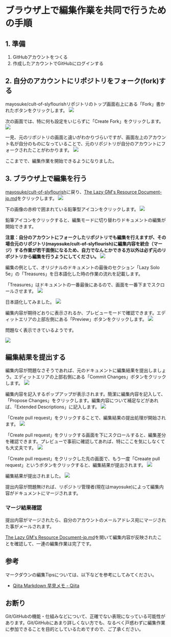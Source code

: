 # ブラウザ上で編集作業を共同で行うための手順

## 1. 準備

1. GitHubアカウントをつくる
1. 作成したアカウントでGitHubにログインする


## 2. 自分のアカウントにリポジトリをフォーク(fork)する

mayosuke/cult-of-slyflourishリポジトリのトップ画面右上にある「Fork」書かれたボタンをクリックします。
![](images/click_fork.png)


次の画面では、特に何も設定をいじらずに「Create Fork」をクリックします。
![](images/create_fork.png)


一見、元のリポジトリの画面と違いがわかりづらいですが、画面左上のアカウント名が自分のものになっていることで、元のリポジトリが自分のアカウントにフォークされたことがわかります。
![](images/forked_repository.png)

ここまでで、編集作業を開始できるようになりました。


## 3. ブラウザ上で編集を行う

[mayosuke/cult-of-slyflourish](https://github.com/mayosuke/cult-of-slyflourish)に戻り、[The Lazy GM's Resource Document-jp.md](../The%20Lazy%20GM's%20Resource%20Document-jp.md)をクリックします。
![](images/open_document.png)


下の画像の赤枠で囲まれている鉛筆型アイコンをクリックします。
![](images/start_edit.png)

鉛筆アイコンをクリックすると、編集モードに切り替わりドキュメントの編集が開始できます。

**注意：自分のアカウントにフォークしたリポジトリでも編集を行えますが、その場合元のリポジトリ(mayosuke/cult-of-slyflourish)に編集内容を統合（マージ）する作業が若干面倒になるため、自力でなんとかできる方以外は必ず元のリポジトリから編集を行うようにしてください。**
![](images/edit_mode.png)

編集の例として、オリジナルのドキュメントの最後のセクション「Lazy Solo 5e」の「Treasures」を日本語化した時の作業の流れを記載します。

「Treasures」はドキュメントの一番最後にあるので、画面を一番下までスクロールさせます。
![](images/translation_example1.png)

日本語化してみました。
![](images/translation_example2.png)

編集内容が期待どおりに表示されるか、プレビューモードで確認できます。エディットエリアの上部左側にある「Preview」ボタンをクリックします。
![](images/preview_button.png)

問題なく表示できているようです。

![](images/check_preview.png)

## 編集結果を提出する

編集内容が問題なさそうであれば、元のドキュメントに編集結果を提出しましょう。エディットエリアの上部右側にある「Commit Changes」ボタンをクリックします。
![](images/commit_change.png)

編集内容を記入するポップアップが表示されます。簡潔に編集内容を記入して、「Propose Changes」をクリックします。編集内容について補足などがあれば、「Extended Descriptions」に記入します。
![](images/propose_changes.png)

「Create pull request」をクリックすることで、編集結果の提出処理が開始されます。
![](images/create_pr.png)

「Create pull request」をクリックする画面を下にスクロールすると、編集差分を確認できます。プレビューで事前に確認してあれば、特にここを気にしなくても大丈夫です。
![](images/compare_changes.png)

「Create pull request」をクリックした先の画面で、もう一度「Creaate pull request」というボタンをクリックすると、編集結果が提出されます。
![](images/submit_changes.png)

編集結果が提出されました。
![](images/changes_submitted.png)

提出内容が問題無ければ、リポジトリ管理者(現在はmayosuke)によって編集内容がドキュメントにマージされます。


### マージ結果確認

提出内容がマージされたら、自分のアカウントのメールアドレス宛にマージされた事がメールされます。

[The Lazy GM's Resource Document-jp.md](The%20Lazy%20GM's%20Resource%20Document-jp.md)を開いて編集内容が反映されたことを確認して、一連の編集作業は完了です。


## 参考

マークダウンの編集Tipsについては、以下などを参考にしてみてください。

- [Qiita Markdown 早見メモ - Qiita](https://qiita.com/iiokazuya/items/21ae40c1ee8ec9acd484)



## お断り

Git/GitHubの機能・仕組みなどについて、正確でない表現になっている可能性があります。Git/GitHubにあまり詳しくない方でも、なるべく戸惑わずに編集作業に参加できることを目的としているためですので、ご了承ください。
